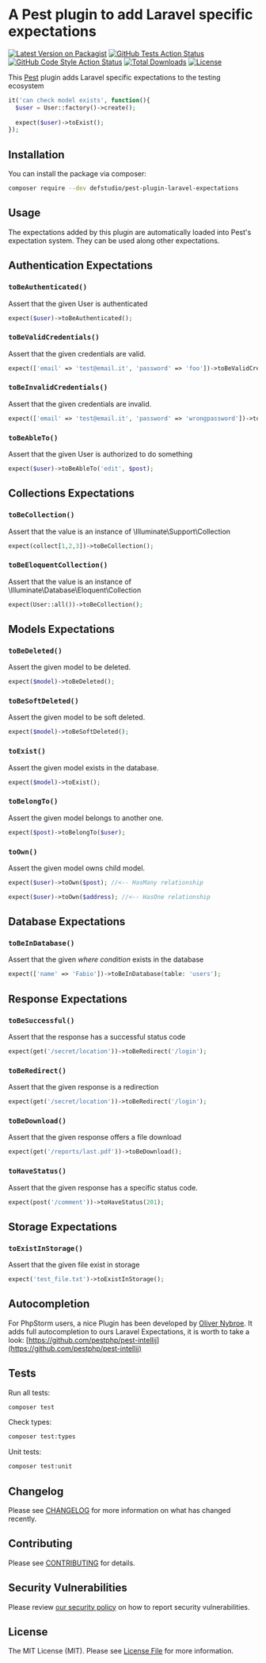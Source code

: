 # A Pest plugin to add Laravel specific expectations

[![Latest Version on Packagist](https://img.shields.io/packagist/v/defstudio/pest-plugin-laravel-expectations.svg?style=flat-square)](https://packagist.org/packages/defstudio/pest-plugin-laravel-expectations)
[![GitHub Tests Action Status](https://img.shields.io/github/workflow/status/def-studio/pest-plugin-laravel-expectations/Run%20Tests?label=tests)](https://github.com/def-studio/pest-plugin-laravel-expectations/actions?query=workflow%3A"Run+Tests"+branch%3Amain)
[![GitHub Code Style Action Status](https://img.shields.io/github/workflow/status/def-studio/pest-plugin-laravel-expectations/Static%20Analysis?label=code%20style)](https://github.com/def-studio/pest-plugin-laravel-expectations/actions?query=workflow%3A"Static+Analysis"+branch%3Amain)
[![Total Downloads](https://img.shields.io/packagist/dt/defstudio/pest-plugin-laravel-expectations.svg?style=flat-square)](https://packagist.org/packages/defstudio/pest-plugin-laravel-expectations)
[![License](https://img.shields.io/packagist/l/defstudio/pest-plugin-laravel-expectations)](https://packagist.org/packages/defstudio/pest-plugin-laravel-expectations)

This [Pest](https://pestphp.com) plugin adds Laravel specific expectations to the testing ecosystem

```php
it('can check model exists', function(){
  $user = User::factory()->create();
  
  expect($user)->toExist();
});
```

## Installation

You can install the package via composer:

```bash
composer require --dev defstudio/pest-plugin-laravel-expectations
```

## Usage

The expectations added by this plugin are automatically loaded into Pest's expectation system. They can be used along other expectations.

## Authentication Expectations

### `toBeAuthenticated()`

Assert that the given User is authenticated

```php
expect($user)->toBeAuthenticated();
 ```

### `toBeValidCredentials()`

Assert that the given credentials are valid.

```php
expect(['email' => 'test@email.it', 'password' => 'foo'])->toBeValidCredentials();
 ```

### `toBeInvalidCredentials()`

Assert that the given credentials are invalid.

```php
expect(['email' => 'test@email.it', 'password' => 'wrongpassword'])->toBeInvalidCredentials();
 ```

### `toBeAbleTo()`

Assert that the given User is authorized to do something

```php
expect($user)->toBeAbleTo('edit', $post);
 ```


## Collections Expectations


### `toBeCollection()`

Assert that the value is an instance of \Illuminate\Support\Collection

```php
expect(collect[1,2,3])->toBeCollection();
 ```

### `toBeEloquentCollection()`

Assert that the value is an instance of \Illuminate\Database\Eloquent\Collection

```php
expect(User::all())->toBeCollection();
 ```


## Models Expectations

### `toBeDeleted()`

Assert the given model to be deleted.

```php
expect($model)->toBeDeleted();
 ```

### `toBeSoftDeleted()`

Assert the given model to be soft deleted.

```php
expect($model)->toBeSoftDeleted();
 ```

### `toExist()`

Assert the given model exists in the database.

```php
expect($model)->toExist();
 ```

### `toBelongTo()`

Assert the given model belongs to another one.

```php
expect($post)->toBelongTo($user);
 ```

### `toOwn()`

Assert the given model owns child model.

```php
expect($user)->toOwn($post); //<-- HasMany relationship

expect($user)->toOwn($address); //<-- HasOne relationship
 ```

## Database Expectations

### `toBeInDatabase()`

Assert that the given _where condition_ exists in the database

```php
expect(['name' => 'Fabio'])->toBeInDatabase(table: 'users');
 ```

## Response Expectations

### `toBeSuccessful()`

Assert that the response has a successful status code

```php
expect(get('/secret/location'))->toBeRedirect('/login');
 ```

### `toBeRedirect()`

Assert that the given response is a redirection

```php
expect(get('/secret/location'))->toBeRedirect('/login');
 ```

### `toBeDownload()`

Assert that the given response offers a file download

```php
expect(get('/reports/last.pdf'))->toBeDownload();
 ```

### `toHaveStatus()`

Assert that the given response has a specific status code.

```php
expect(post('/comment'))->toHaveStatus(201);
 ```

## Storage Expectations

### `toExistInStorage()`

Assert that the given file exist in storage

```php
expect('test_file.txt')->toExistInStorage();
 ```

## Autocompletion

For PhpStorm users, a nice Plugin has been developed by [Oliver Nybroe](https://github.com/olivernybroe). It adds full autocompletion to ours Laravel Expectations, it is worth to take a look: [https://github.com/pestphp/pest-intellij](https://github.com/pestphp/pest-intellij)


## Tests

Run all tests:
```bash
composer test
```

Check types:
```bash
composer test:types
```

Unit tests:
```bash
composer test:unit
```

## Changelog

Please see [CHANGELOG](CHANGELOG.md) for more information on what has changed recently.

## Contributing

Please see [CONTRIBUTING](CONTRIBUTING.md) for details.

## Security Vulnerabilities

Please review [our security policy](../../security/policy) on how to report security vulnerabilities.

## License

The MIT License (MIT). Please see [License File](LICENSE.md) for more information.
